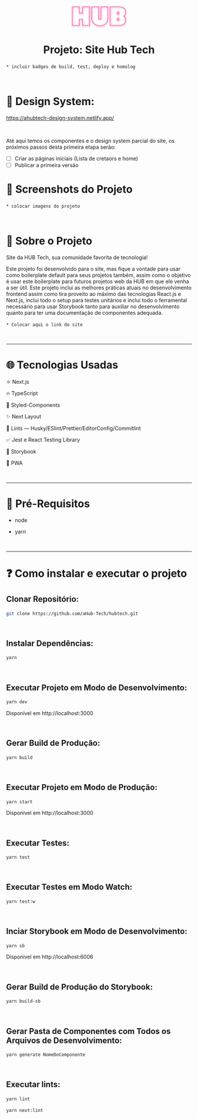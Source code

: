 <div align="center">

![Logo](public/img/logo.png)
</div>

<h1 align="center">Projeto: Site Hub Tech</h1>

`* incluir badges de build, test, deploy e homolog`

<br />

# :rocket: Design System:

https://ahubtech-design-system.netlify.app/

<br />

Até aqui temos os componentes e o design system parcial do site, os próximos passos desta primeira etapa serão:

- [ ] Criar as páginas iniciais (Lista de cretaors e home)
- [ ] Publicar a primeira versão

# :camera_flash: Screenshots do Projeto

`* colocar imagens do projeto`

<!-- 
![Imagem do projeto - desktop](screenshots/desktop.png)

![Imagem do projeto - mobile](screenshots/mobile.png)
-->

<br />

# :memo: Sobre o Projeto

Site da HUB Tech, sua comunidade favorita de tecnologia!

Este projeto foi desenvolvido para  o site, mas fique a vontade para usar como boilerplate default para seus projetos também, assim como o objetivo é usar este boilerplate para futuros projetos web da HUB em que ele venha a ser útil. Este projeto inclui as melhores práticas atuais no desenvolvimento frontend assim como tira proveito ao máximo das tecnologias React.js e Next.js, inclui todo o setup para testes unitários e inclui todo o ferramental necessário para usar Storybook tanto para auxiliar no desenvolvimento quanto para ter uma documentação de componentes adequada.

`* Colocar aqui o link do site`

<!--
Para visualizar o projeto 'online' [clique aqui](https://meu-site-na-vercel).
-->

<br />

---

# :globe_with_meridians: Tecnologias Usadas

⚛ Next.js

🔥 TypeScript

💅 Styled-Components

✨ Next Layout

🚩 Lints — Husky/ESlint/Prettier/EditorConfig/Commitlint

✅ Jest e React Testing Library

📝 Storybook

📱 PWA

<br />

---

<!--
# :sparkles: Features

- [x] Prover informações sobre os creators;

<br />

---
-->

# :triangular_flag_on_post: Pré-Requisitos

- node

- yarn

<br />

---

# :question: Como instalar e executar o projeto

## Clonar Repositório:

```bash
git clone https://github.com/aHub-Tech/hubtech.git
```

<br />

## Instalar Dependências:

```bash
yarn
```

<br />

## Executar Projeto em Modo de Desenvolvimento:

```bash
yarn dev
```

Disponível em http://localhost:3000

<br />

## Gerar Build de Produção:

```bash
yarn build
```

<br />

## Executar Projeto em Modo de Produção:

```bash
yarn start
```

Disponível em http://localhost:3000

<br />

## Executar Testes:

```bash
yarn test
```

<br />

## Executar Testes em Modo Watch:

```bash
yarn test:w
```

<br />

## Inciar Storybook em Modo de Desenvolvimento:

```bash
yarn sb
```

Disponível em http://localhost:6006

<br />

## Gerar Build de Produção do Storybook:

```bash
yarn build-sb
```

<br />

## Gerar Pasta de Componentes com Todos os Arquivos de Desenvolvimento:

```bash
yarn generate NomeDoComponente
```

<br />

## Executar lints:

```bash
yarn lint
```

```bash
yarn next:lint
```
